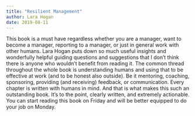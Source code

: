 ```yaml
---
title: "Resilient Management"
author: Lara Hogan
date: 2019-08-11
---
```

This book is a must have regardless whether you are a manager, want to become a manager, reporting to a manager, or just in general work with other humans. Lara Hogan puts down so much useful insights and wonderfully helpful guiding questions and suggestions that I don’t think there is anyone who wouldn’t benefit from reading it. The common thread throughout the whole book is understanding humans and using that to be effective at work (and to be honest also outside). Be it mentoring, coaching, sponsoring, providing (and receiving) feedback, or communication. Every chapter is written with humans in mind. And that is what makes this such an outstanding book. It’s to the point, clearly written, and extremely actionable. You can start reading this book on Friday and will be better equipped to do your job on Monday.

